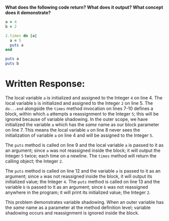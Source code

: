 **What does the following code return? What does it output? What concept does it demonstrate?**

```ruby
a = 4
b = 2

2.times do |a|
  a = 5
  puts a
end

puts a
puts b
```

# Written Response:

The local variable `a` is initialized and assigned to the Integer `4` on line 4. The local variable `b` is initialized and assigned to the Integer `2` on line 5. The `do...end` alongside the `times` method invocation on lines 7-10 defines a block, within which `a` attempts a reassignment to the Integer `5`; this will be ignored because of variable shadowing. In the outer scope, we have initialized the variable `a` which has the *same* name as our block parameter on line 7. This means the local variable `a` on line 8 never sees the initialization of variable `a` on line 4 and will be assigned to the Integer `5`.

The `puts` method is called on line 9 and the local variable `a` is passed to it as an argument; since `a` was not reassigned inside the block; it will output the Integer `5` twice; each time on a newline. The `times` method will return the calling object; the Integer `2`.

The `puts` method is called on line 12 and the variable `a` is passed to it as an argument; since `a` was not reassigned inside the block, it will output its initialized value; the Integer `4`. The `puts` method is called on line 13 and the variable `b` is passed to it as an argument; since `b` was not reassigned anywhere in the program; it will print its initialized value; the Integer `2`.

This problem demonstrates variable shadowing. When an outer variable has the *same* name as a parameter at the method definition level; variable shadowing occurs and reassignment is ignored inside the block.


